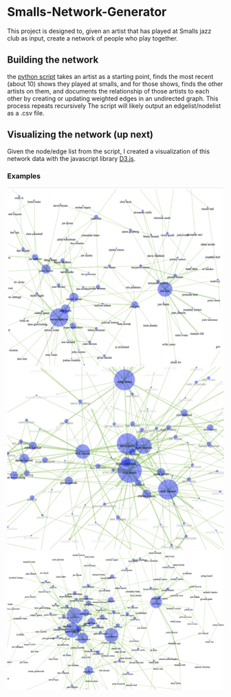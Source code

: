# Smalls-Network-Generator

This project is designed to, given an artist that has played at Smalls jazz club as input, create a network 
of people who play together.

## Building the network
the [python script](/blob/master/networkgen.py) takes an artist as 
a starting point, finds the most recent (about 10) shows they played at smalls, and for those shows, finds the other artists on them, and documents the relationship of those artists to each other by creating or updating weighted edges in an undirected graph. This process repeats recursively The script will likely output an edgelist/nodelist as a .csv file.
## Visualizing the network (up next)
Given the node/edge list from the script, I created a visualization of this network data with the javascript library [D3.js](d3js.org).

### Examples
![](Screenshots/ex1.png)
![](Screenshots/ex2.png)
![](Screenshots/ex3.png)